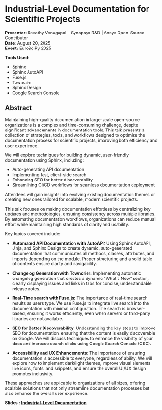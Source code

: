 # Industrial-Level Documentation for Scientific Projects

**Presenter:** Revathy Venugopal – Synopsys R&D | Ansys Open-Source Contributor  
**Date:** August 20, 2025  
**Event:** EuroSciPy 2025  

**Tools Used:**
 
- Sphinx
- Sphinx AutoAPI
- Fuse.js
- Towncrier
- Sphinx Design
- Google Search Console
 
## Abstract
 
Maintaining high-quality documentation in large-scale open-source organizations is a complex and time-consuming challenge, despite significant advancements in documentation tools. This talk presents a collection of strategies, tools, and workflows designed to optimize the documentation process for scientific projects, improving both efficiency and user experience.
 
We will explore techniques for building dynamic, user-friendly documentation using Sphinx, including:
 
- Auto-generating API documentation
- Implementing fast, client-side search
- Enhancing SEO for better discoverability
- Streamlining CI/CD workflows for seamless documentation deployment
 
Attendees will gain insights into evolving existing documentation themes or creating new ones tailored for scalable, modern scientific projects.

This talk focuses on making documentation effortless by centralizing key updates and methodologies, ensuring consistency across multiple libraries. By automating documentation workflows, organizations can reduce manual effort while maintaining high standards of clarity and usability.
 
Key topics covered include:
 
- **Automated API Documentation with AutoAPI:** Using Sphinx AutoAPI, Jinja, and Sphinx Design to create dynamic, auto-generated documentation that communicates all methods, classes, attributes, and imports depending on the module. Proper structuring and a solid table of contents ensure clarity and navigability.
 
- **Changelog Generation with Towncrier:** Implementing automatic changelog generation that creates a dynamic "What's New" section, clearly displaying issues and links in tabs for concise, understandable release notes.
 
- **Real-Time search with Fuse.js:** The importance of real-time search results as users type. We use Fuse.js to integrate live search into the documentation with minimal configuration. The search is browser-based, ensuring it works efficiently, even when servers or third-party libraries are not available.
 
- **SEO for Better Discoverability:** Understanding the key steps to improve SEO for documentation, ensuring that the content is easily discoverable on Google. We will discuss techniques to enhance the visibility of your docs and increase search clicks using Google Search Console (GSC).
 
- **Accessibility and UX Enhancements:** The importance of ensuring documentation is accessible to everyone, regardless of ability. We will explore how to implement dark/light themes, improve visual elements like icons, fonts, and snippets, and ensure the overall UI/UX design promotes inclusivity.
 
These approaches are applicable to organizations of all sizes, offering scalable solutions that not only streamline documentation processes but also enhance the overall user experience.

**Slides : [Industrial-Level Documentation](https://revathyvenugopal162.github.io/euroscipy-presentation/industrial-level-documentation.html#)**
